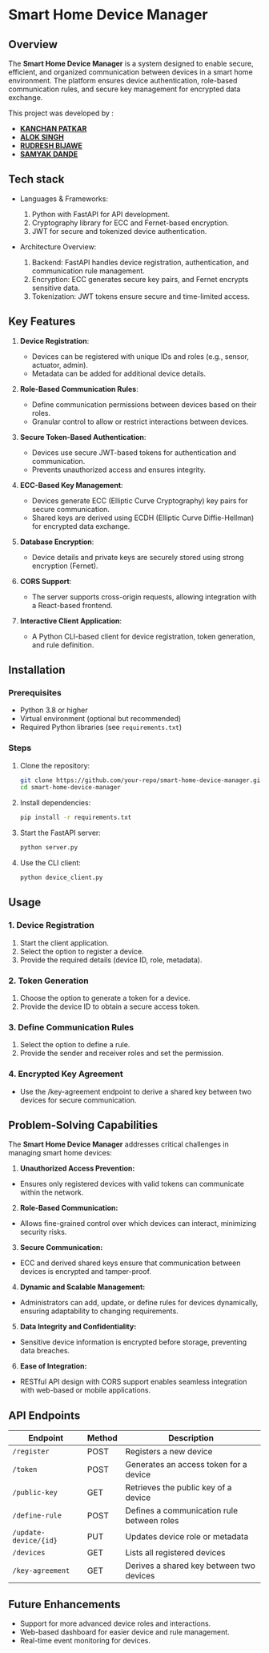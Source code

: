 # Smart Home Device Manager

## Overview
The **Smart Home Device Manager** is a system designed to enable secure, efficient, and organized communication between devices in a smart home environment. The platform ensures device authentication, role-based communication rules, and secure key management for encrypted data exchange.

This project was developed by :
- [**KANCHAN PATKAR**](https://github.com/k2p2projects)
- [**ALOK SINGH**](https://github.com/aloks1490)
- [**RUDRESH BIJAWE**](https://github.com/bijawerudresh)
- [**SAMYAK DANDE**](https://github.com/samyakdande)

## Tech stack
- Languages & Frameworks:
  1. Python with FastAPI for API development.
  2. Cryptography library for ECC and Fernet-based encryption.
  3. JWT for secure and tokenized device authentication.

- Architecture Overview:
  1. Backend: FastAPI handles device registration, authentication, and communication rule management.
  2. Encryption: ECC generates secure key pairs, and Fernet encrypts sensitive data.
  3. Tokenization: JWT tokens ensure secure and time-limited access.
  
## Key Features
1. **Device Registration**:
   - Devices can be registered with unique IDs and roles (e.g., sensor, actuator, admin).
   - Metadata can be added for additional device details.

2. **Role-Based Communication Rules**:
   - Define communication permissions between devices based on their roles.
   - Granular control to allow or restrict interactions between devices.

3. **Secure Token-Based Authentication**:
   - Devices use secure JWT-based tokens for authentication and communication.
   - Prevents unauthorized access and ensures integrity.

4. **ECC-Based Key Management**:
   - Devices generate ECC (Elliptic Curve Cryptography) key pairs for secure communication.
   - Shared keys are derived using ECDH (Elliptic Curve Diffie-Hellman) for encrypted data exchange.

5. **Database Encryption**:
   - Device details and private keys are securely stored using strong encryption (Fernet).

6. **CORS Support**:
   - The server supports cross-origin requests, allowing integration with a React-based frontend.

7. **Interactive Client Application**:
   - A Python CLI-based client for device registration, token generation, and rule definition.

## Installation

### Prerequisites
- Python 3.8 or higher
- Virtual environment (optional but recommended)
- Required Python libraries (see `requirements.txt`)

### Steps
1. Clone the repository:
   ```bash
   git clone https://github.com/your-repo/smart-home-device-manager.git
   cd smart-home-device-manager
2. Install dependencies:
   ```bash
   pip install -r requirements.txt
3. Start the FastAPI server:
   ```bash
   python server.py
4. Use the CLI client:
   ```bash
   python device_client.py

## Usage
### 1. Device Registration
1. Start the client application.
2. Select the option to register a device.
3. Provide the required details (device ID, role, metadata).
### 2. Token Generation
1. Choose the option to generate a token for a device.
2. Provide the device ID to obtain a secure access token.
### 3. Define Communication Rules
1. Select the option to define a rule.
2. Provide the sender and receiver roles and set the permission.
### 4. Encrypted Key Agreement
- Use the /key-agreement endpoint to derive a shared key between two devices for secure communication.
## Problem-Solving Capabilities
The **Smart Home Device Manager** addresses critical challenges in managing smart home devices:

1. **Unauthorized Access Prevention:**

 - Ensures only registered devices with valid tokens can communicate within the network.
2. **Role-Based Communication:**

 - Allows fine-grained control over which devices can interact, minimizing security risks.
3. **Secure Communication:**

 - ECC and derived shared keys ensure that communication between devices is encrypted and tamper-proof.
4. **Dynamic and Scalable Management:**

 - Administrators can add, update, or define rules for devices dynamically, ensuring adaptability to changing requirements.
5. **Data Integrity and Confidentiality:**

 - Sensitive device information is encrypted before storage, preventing data breaches.
6. **Ease of Integration:**

 - RESTful API design with CORS support enables seamless integration with web-based or mobile applications.


## API Endpoints

| Endpoint               | Method | Description                                    |
|------------------------|--------|------------------------------------------------|
| `/register`            | POST   | Registers a new device                        |
| `/token`               | POST   | Generates an access token for a device        |
| `/public-key`          | GET    | Retrieves the public key of a device          |
| `/define-rule`         | POST   | Defines a communication rule between roles    |
| `/update-device/{id}`  | PUT    | Updates device role or metadata               |
| `/devices`             | GET    | Lists all registered devices                  |
| `/key-agreement`       | GET    | Derives a shared key between two devices      |



## Future Enhancements
- Support for more advanced device roles and interactions.
- Web-based dashboard for easier device and rule management.
- Real-time event monitoring for devices.
